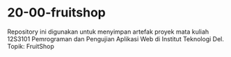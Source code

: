 # 20-00-fruitshop
Repository ini digunakan untuk menyimpan artefak proyek mata kuliah 12S3101 Pemrograman dan Pengujian Aplikasi Web di Institut Teknologi Del. Topik: FruitShop
